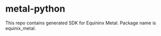 # metal-python

This repo contains generated SDK for Equininx Metal. Package name is equinix_metal.

